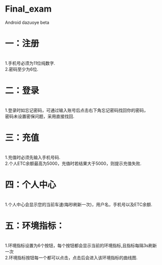 # Final_exam<br>
Android dazuoye beta<br>
<h1>一：注册</h1><br>
1.手机号必须为11位纯数字.<br>
2.密码至少为6位.<br>
<h1>二：登录</h1><br>
1.登录时如忘记密码，可通过输入账号后点击右下角忘记密码找回你的密码，<br>
密码未设置密保问题，采用直接找回.<br>
<h1>三：充值</h1><br>
1.充值时必须先输入手机号码.<br>
2.个人ETC余额最高为5000，充值时若结果大于5000，则提示充值失败.<br>
<h1>四：个人中心</h1><br>
1.个人中心会显示您的当前车速(每秒刷新一次)，用户名，手机号以及ETC余额.<br>
<h1>五：环境指标：</h1><br>
1.环境指标设置为6个按钮，每个按钮都会显示当前的环境指标,且指标每隔3s刷新一次<br>
2.环境指标按钮每一个都可以点击，点击后会进入该环境指标的曲线图.<br>
